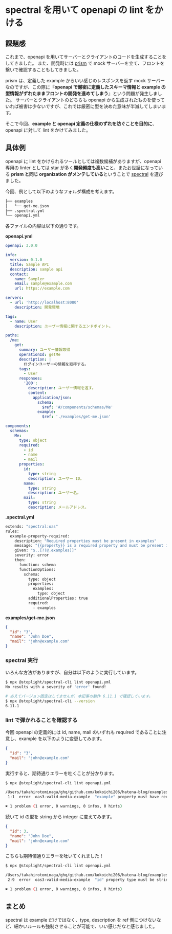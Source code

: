 # spectral を用いて openapi の lint をかける

## 課題感

これまで、openapi を用いてサーバーとクライアントのコードを生成することをしてきました。
また、開発時には [prism](https://github.com/stoplightio/prism) で mock サーバーを立て、フロントを繋いで確認することもしてきました。

prism は、定義した example からいい感じのレスポンスを返す mock サーバーなのですが、この際に『**openapi で厳密に定義したスキーマ情報と example の型情報がずれたままフロントの開発を進めてしまう**』という問題が発生しました。
サーバーとクライアントのどちらも openapi から生成されたものを使っていれば被害は少ないですが、これでは厳密に型を決めた意味が半減してしまいます。

そこで今回、**example と openapi 定義の仕様のずれを防ぐことを目的に**、openapi に対して lint をかけてみました。

<!-- more -->

## 具体例

openapi に lint をかけられるツールとしては複数候補がありますが、openapi 専用の linter としては star が多く**開発頻度も高い**こと、またお世話になっている **prism と同じ organization がメンテしている**ということで [spectral](https://github.com/stoplightio/spectral) を選びました。

今回、例として以下のようなフォルダ構成を考えます。

``` sh
├── examples
│   └── get-me.json
├── .spectral.yml
└── openapi.yml
```

各ファイルの内容は以下の通りです。

**openapi.yml**

``` yml
openapi: 3.0.0

info:
  version: 0.1.0
  title: Sample API
  description: sample api
  contact:
    name: Sampler
    email: sample@example.com
    url: https://example.com

servers:
  - url: 'http://localhost:8080'
    description: 開発環境

tags:
  - name: User
    description: ユーザー情報に関するエンドポイント。

paths:
  /me:
    get:
      summary: ユーザー情報取得
      operationId: getMe
      description: |
        ログインユーザーの情報を取得する。
      tags:
        - User
      responses:
        '200':
          description: ユーザー情報を返す。
          content:
            application/json:
              schema:
                $ref: '#/components/schemas/Me'
              example:
                $ref: './examples/get-me.json'

components:
  schemas:
    Me:
      type: object
      required:
        - id
        - name
        - mail
      properties:
        id:
          type: string
          description: ユーザー ID。
        name:
          type: string
          description: ユーザー名。
        mail:
          type: string
          description: メールアドレス。
```

**.spectral.yml**

``` sh
extends: "spectral:oas"
rules:
  example-property-required:
    description: "Required properties must be present in examples"
    message: "{{property}} is a required property and must be present in the example."
    given: "$..[?(@.examples)]"
    severity: error
    then:
      function: schema
      functionOptions:
        schema:
          type: object
          properties:
            examples:
              type: object
          additionalProperties: true
          required: 
            - examples
```

**examples/get-me.json**

``` json
{
  "id": "3",
  "name": "John Doe",
  "mail": "john@example.com"
}
```

### spectral 実行

いろんな方法がありますが、自分は以下のように実行しています。

``` sh
$ npx @stoplight/spectral-cli lint openapi.yml
No results with a severity of 'error' found!

# あえてバージョン固定はしてませんが、本記事の動作 6.11.1 で確認しています。
$ npx @stoplight/spectral-cli --version
6.11.1
```

### lint で弾かれることを確認する

今回 openapi の定義的には id, name, mail のいずれも required であることに注意し、example を以下のように変更してみます。

``` json
{
  "id": "3",
  "mail": "john@example.com"
}
```

実行すると、期待通りエラーを吐くことが分かります。

``` sh
$ npx @stoplight/spectral-cli lint openapi.yml

/Users/takahirotominaga/ghq/github.com/kokoichi206/hatena-blog/examples/get-me.json
 1:1  error  oas3-valid-media-example  "example" property must have required property "name"

✖ 1 problem (1 error, 0 warnings, 0 infos, 0 hints)
```

続いて id の型を string から integer に変えてみます。

``` json
{
  "id": 3,
  "name": "John Doe",
  "mail": "john@example.com"
}
```

こちらも期待値通りエラーを吐いてくれました！

``` sh
$ npx @stoplight/spectral-cli lint openapi.yml

/Users/takahirotominaga/ghq/github.com/kokoichi206/hatena-blog/examples/get-me.json
 2:9  error  oas3-valid-media-example  "id" property type must be string  id

✖ 1 problem (1 error, 0 warnings, 0 infos, 0 hints)
```

## まとめ

spectral は example だけではなく、type, description を ref 側につけないなど、細かいルールも強制させることが可能で、いい感じだなと感じました。
